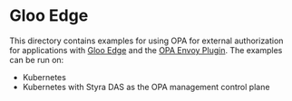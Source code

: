 # Gloo Edge

This directory contains examples for using OPA for external authorization for applications with [Gloo Edge](https://docs.solo.io/gloo-edge) and the [OPA Envoy Plugin](https://github.com/open-policy-agent/opa-envoy-plugin). The examples can be run on:
* Kubernetes
* Kubernetes with Styra DAS as the OPA management control plane
